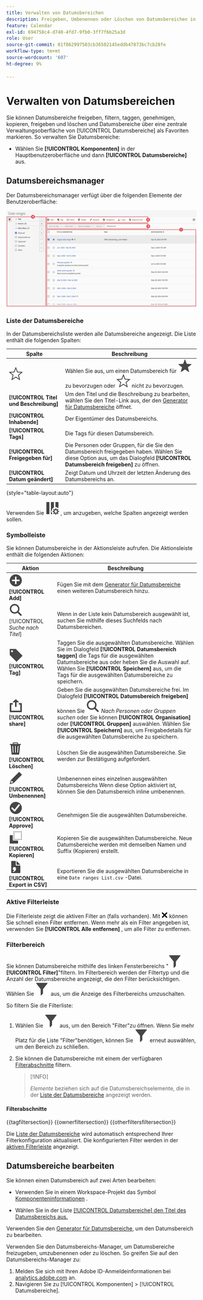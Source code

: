 ```yaml
---
title: Verwalten von Datumsbereichen
description: Freigeben, Umbenennen oder Löschen von Datumsbereichen in Analysis Workspace.
feature: Calendar
exl-id: 694758c4-d740-4fd7-9fb0-3ff7f6b25a3d
role: User
source-git-commit: 01f862997503cb36502145eddb47873bc7cb28fe
workflow-type: tm+mt
source-wordcount: '607'
ht-degree: 9%

---
```


# Verwalten von Datumsbereichen


Sie können Datumsbereiche freigeben, filtern, taggen, genehmigen, kopieren, freigeben und löschen und Datumsbereiche über eine zentrale Verwaltungsoberfläche von [!UICONTROL Datumsbereiche] als Favoriten markieren. So verwalten Sie Datumsbereiche:

* Wählen Sie **[!UICONTROL Komponenten]** in der Hauptbenutzeroberfläche und dann **[!UICONTROL Datumsbereiche]** aus.


## Datumsbereichsmanager

Der Datumsbereichsmanager verfügt über die folgenden Elemente der Benutzeroberfläche:

![Benutzeroberfläche für Datumsbereiche](assets/date-ranges-manager.png)

### Liste der Datumsbereiche

In der Datumsbereichsliste werden alle Datumsbereiche angezeigt. Die Liste enthält die folgenden Spalten:

| Spalte | Beschreibung |
| --- | --- | 
| ![StarOutline](/help/assets/icons/StarOutline.svg) | Wählen Sie aus, um einen Datumsbereich für ![Star](/help/assets/icons/Star.svg) zu bevorzugen oder ![StarOutline](/help/assets/icons/StarOutline.svg) nicht zu bevorzugen. |
| **[!UICONTROL Titel und Beschreibung]** | Um den Titel und die Beschreibung zu bearbeiten, wählen Sie den Titel-Link aus, der den [Generator für Datumsbereiche](/help/components/date-ranges/create.md#date-range-builder) öffnet. |
| **[!UICONTROL Inhabende]** | Der Eigentümer des Datumsbereichs. |
| **[!UICONTROL Tags]** | Die Tags für diesen Datumsbereich. |
| **[!UICONTROL Freigegeben für]** | Die Personen oder Gruppen, für die Sie den Datumsbereich freigegeben haben. Wählen Sie diese Option aus, um das Dialogfeld **[!UICONTROL Datumsbereich freigeben]** zu öffnen. |
| **[!UICONTROL Datum geändert]** | Zeigt Datum und Uhrzeit der letzten Änderung des Datumsbereichs an. |

{style="table-layout:auto"}

Verwenden Sie ![ColumnSetting](/help/assets/icons/ColumnSetting.svg) , um anzugeben, welche Spalten angezeigt werden sollen.

### Symbolleiste

Sie können Datumsbereiche in der Aktionsleiste aufrufen. Die Aktionsleiste enthält die folgenden Aktionen:

| Aktion | Beschreibung |
|---|---|
| ![AddCircle](/help/assets/icons/AddCircle.svg) **[!UICONTROL Add]** | Fügen Sie mit dem [Generator für Datumsbereiche](create.md#date-range-builder) einen weiteren Datumsbereich hinzu. |
| ![Suche](/help/assets/icons/Search.svg) [!UICONTROL *Suche nach Titel*] | Wenn in der Liste kein Datumsbereich ausgewählt ist, suchen Sie mithilfe dieses Suchfelds nach Datumsbereichen. |
| ![Beschriftung](/help/assets/icons/Label.svg) **[!UICONTROL Tag]** | Taggen Sie die ausgewählten Datumsbereiche. Wählen Sie im Dialogfeld **[!UICONTROL Datumsbereich taggen]** die Tags für die ausgewählten Datumsbereiche aus oder heben Sie die Auswahl auf. Wählen Sie **[!UICONTROL Speichern]** aus, um die Tags für die ausgewählten Datumsbereiche zu speichern. |
| ![share](/help/assets/icons/Share.svg) **[!UICONTROL share]** | Geben Sie die ausgewählten Datumsbereiche frei. Im Dialogfeld **[!UICONTROL Datumsbereich freigeben]** können Sie ![Suchen](/help/assets/icons/Search.svg) *Nach Personen oder Gruppen suchen* oder Sie können **[!UICONTROL Organisation]** oder **[!UICONTROL Gruppen]** auswählen. Wählen Sie **[!UICONTROL Speichern]** aus, um Freigabedetails für die ausgewählten Datumsbereiche zu speichern. |
| ![Löschen](/help/assets/icons/Delete.svg) **[!UICONTROL Löschen]** | Löschen Sie die ausgewählten Datumsbereiche. Sie werden zur Bestätigung aufgefordert. |
| ![Bearbeiten](/help/assets/icons/Edit.svg) **[!UICONTROL Umbenennen]** | Umbenennen eines einzelnen ausgewählten Datumsbereichs Wenn diese Option aktiviert ist, können Sie den Datumsbereich inline umbenennen. |
| ![CheckmarkCircle](/help/assets/icons/CheckmarkCircle.svg) **[!UICONTROL Approve]** | Genehmigen Sie die ausgewählten Datumsbereiche. |
| ![Kopieren](/help/assets/icons/Copy.svg) **[!UICONTROL Kopieren]** | Kopieren Sie die ausgewählten Datumsbereiche. Neue Datumsbereiche werden mit demselben Namen und Suffix (Kopieren) erstellt. |
| ![FileCSV](/help/assets/icons/FileCSV.svg) **[!UICONTROL Export in CSV]** | Exportieren Sie die ausgewählten Datumsbereiche in eine `Date ranges List.csv` -Datei. |

### Aktive Filterleiste

Die Filterleiste zeigt die aktiven Filter an (falls vorhanden). Mit ![CrossSize75](/help/assets/icons/CrossSize75.svg) können Sie schnell einen Filter entfernen. Wenn mehr als ein Filter angegeben ist, verwenden Sie **[!UICONTROL Alle entfernen]** , um alle Filter zu entfernen.

### Filterbereich

Sie können Datumsbereiche mithilfe des linken Fensterbereichs &quot;![Filter](/help/assets/icons/Filter.svg) **[!UICONTROL Filter]**&quot;filtern. Im Filterbereich werden der Filtertyp und die Anzahl der Datumsbereiche angezeigt, die den Filter berücksichtigen. Wählen Sie ![Filter](/help/assets/icons/Filter.svg) aus, um die Anzeige des Filterbereichs umzuschalten.

So filtern Sie die Filterliste:

1. Wählen Sie ![Filter](/help/assets/icons/Filter.svg) aus, um den Bereich &quot;Filter&quot;zu öffnen. Wenn Sie mehr Platz für die Liste &quot;Filter&quot;benötigen, können Sie ![Filter](/help/assets/icons/Filter.svg) erneut auswählen, um den Bereich zu schließen.
1. Sie können die Datumsbereiche mit einem der verfügbaren [Filterabschnitte](#filter-sections) filtern.

   >[!INFO]
   >
   >*Elemente* beziehen sich auf die Datumsbereichselemente, die in der [Liste der Datumsbereiche](#date-ranges-list) angezeigt werden.
   > 

#### Filterabschnitte

{{tagfiltersection}}
{{ownerfiltersection}}
{{otherfiltersfiltersection}}


Die [Liste der Datumsbereiche](#date-ranges-list) wird automatisch entsprechend Ihrer Filterkonfiguration aktualisiert. Die konfigurierten Filter werden in der [aktiven Filterleiste](#active-filter-bar) angezeigt.


## Datumsbereiche bearbeiten

Sie können einen Datumsbereich auf zwei Arten bearbeiten:

* Verwenden Sie in einem Workspace-Projekt das Symbol [Komponenteninformationen](/help/components/use-components-in-workspace.md#component-info) .

* Wählen Sie in der Liste [[!UICONTROL Datumsbereiche] den Titel des Datumsbereichs aus.](#date-ranges-list)

Verwenden Sie den [Generator für Datumsbereiche](/help/components/date-ranges/create.md#date-range-builder), um den Datumsbereich zu bearbeiten.




Verwenden Sie den Datumsbereichs-Manager, um Datumsbereiche freizugeben, umzubenennen oder zu löschen. So greifen Sie auf den Datumsbereichs-Manager zu:

1. Melden Sie sich mit Ihren Adobe ID-Anmeldeinformationen bei [analytics.adobe.com](https://analytics.adobe.com) an.
1. Navigieren Sie zu [!UICONTROL Komponenten] > [!UICONTROL Datumsbereiche].


<!--

## Interface

![Date Ranges with Example range highlighted.](../assets/date-range-ui.png)

The date range manager includes the following options:

* **Add**: Create a new date range. See [create a date range](create.md) for more information.
* **Search by title**: Search for a date range by title. Results are filtered based on text entered here.
* **Filter**: Filter date ranges using the left column. You can filter by custom tag, owner, created by you, your favorites, approved, or shared with you. You can also search for desired filters.
* **Favorite**: Click the ![star](../assets/star.png) icon next to a date range to add it to your favorites.
* **Customize columns**: Click the ![columns](../assets/columns.png) icon to show or hide columns in the date range manager.

Click the checkbox next to one or more date ranges for more options.

* **Tag**: Apply a tag to all selected date ranges. Tags help you organize date ranges, and let you filter them using the left column.
* **Share**: Share a date range to other Experience Cloud users. If you are a product administrator, you can also share to the entire organization or groups. Date ranges that are shared to other users in your organization include a ![shared](../assets/shared.png) icon next to the title.
* **Delete**: Permanently delete the selected date range(s).
* **Rename**: If a single date range is selected, you can change its title.
* **Approve**: If you are a product admin, you can add a stamp of approval to a date range. Approved date ranges inform users in your organization that they are 'official', differentiating them from date ranges created by other users in your organization. Approved date ranges include a ![approved](../assets/approved.png) icon next to the title.
* **Unapprove**: If you are a product admin and select a date range that is already approved, you can unapprove it.
* **Copy**: Create a copy of the selected date range(s). Copying date ranges appends `(Copy)` to the end of the title of the newly copied date range(s).
* **Export to CSV**: Exports all selected date ranges into a CSV file. Columns in the resulting CSV file include all visible columns in the date range manager.
-->